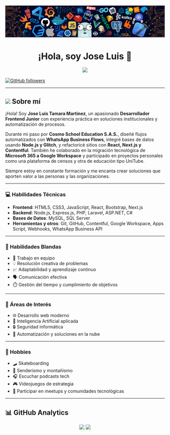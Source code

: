 ![Banner](https://github.com/Adityakanoi2001/ASK/blob/28411921ee8f932e339cff3cf15830aa865eeff4/assets/header.png)

<div align="center">
<h1 align="center">¡Hola, soy Jose Luis 👋</h1>
</div>

<p align="center">
  <a href="https://github.com/DenverCoder1/readme-typing-svg"><img src="https://readme-typing-svg.herokuapp.com?font=Time+New+Roman&color=%23C8BE25&size=25&center=true&vCenter=true&width=600&height=100&lines=Bienvenidos+a+mi+repositorio+🌍;Desarrollador+Frontend+Junior+💻;Apasionado+por+la+tecnología+y+la+innovación+🚀;Siempre+dispuesto+a+aprender+y+superarme+💡"></a>
</p>

[![GitHub followers](https://img.shields.io/github/followers/josetamara12?style=social)](https://github.com/Josetamara12)

---

## <picture><img src = "https://github.com/7oSkaaa/7oSkaaa/blob/main/Images/about_me.gif?raw=true" width = 50px></picture> Sobre mí

¡Hola! Soy **Jose Luis Tamara Martinez**, un apasionado **Desarrollador Frontend Junior** con experiencia práctica en soluciones institucionales y automatización de procesos.

Durante mi paso por **Cosmo School Education S.A.S.**, diseñé flujos automatizados con **WhatsApp Business Flows**, integré bases de datos usando **Node.js y Glitch**, y refactoricé sitios con **React, Next.js y Contentful**. También he colaborado en la migración tecnológica de **Microsoft 365 a Google Workspace** y participado en proyectos personales como una plataforma de censos y otra de educación tipo UniTube.

Siempre estoy en constante formación y me encanta crear soluciones que aporten valor a las personas y las organizaciones.

---

### 💻 Habilidades Técnicas

- **Frontend**: HTML5, CSS3, JavaScript, React, Bootstrap, Next.js  
- **Backend**: Node.js, Express.js, PHP, Laravel, ASP.NET, C#  
- **Bases de Datos**: MySQL, SQL Server  
- **Herramientas y otros**: Git, GitHub, Contentful, Google Workspace, Apps Script, Webhooks, WhatsApp Business API

---

### 🌱 Habilidades Blandas

- 🤝 Trabajo en equipo  
- 💡 Resolución creativa de problemas  
- 📈 Adaptabilidad y aprendizaje continuo  
- 🗣️ Comunicación efectiva  
- ⏱️ Gestión del tiempo y cumplimiento de objetivos

---

### 🚀 Áreas de Interés

- 🌐 Desarrollo web moderno  
- 🤖 Inteligencia Artificial aplicada  
- 🔒 Seguridad informática  
- 📲 Automatización y soluciones en la nube

---

### 🎯 Hobbies

- 🛹 Skateboarding  
- 🥾 Senderismo y montañismo  
- 🎧 Escuchar podcasts tech  
- 🎮 Videojuegos de estrategia  
- 💬 Participar en meetups y comunidades tecnológicas

---

## 📊 GitHub Analytics

<p align="center">
  <img height="180em" src="https://github-readme-stats-eight-theta.vercel.app/api?username=Josetamara12&show_icons=true&theme=algolia&include_all_commits=true&count_private=true"/>
  <img height="180em" src="https://github-readme-stats-eight-theta.vercel.app/api/top-langs/?username=Josetamara12&layout=compact&langs_count=8&theme=algolia"/>
</p>
